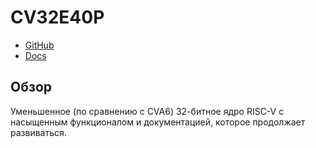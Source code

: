 # CV32E40P

- [GitHub](https://github.com/openhwgroup/cv32e40p)
- [Docs](https://docs.openhwgroup.org/projects/cv32e40p-user-manual/en/latest/)

## Обзор

Уменьшенное (по сравнению с CVA6) 32-битное ядро RISC-V с насыщенным
функционалом и документацией, которое продолжает развиваться.
